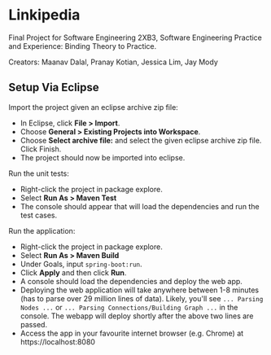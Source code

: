 # Linkipedia

Final Project for Software Engineering 2XB3, Software Engineering Practice and Experience: Binding Theory to Practice.

Creators: Maanav Dalal, Pranay Kotian, Jessica Lim, Jay Mody

## Setup Via Eclipse
Import the project given an eclipse archive zip file:
- In Eclipse, click **File > Import**.
- Choose **General > Existing Projects into Workspace**.
- Choose **Select archive file:** and select the given eclipse archive zip file. Click Finish.
- The project should now be imported into eclipse.

Run the unit tests:
- Right-click the project in package explore.
- Select **Run As > Maven Test**
- The console should appear that will load the dependencies and run the test cases.

Run the application:
- Right-click the project in package explore.
- Select **Run As > Maven Build**
- Under Goals, input `spring-boot:run`.
- Click **Apply** and then click **Run**.
- A console should load the dependencies and deploy the web app.
- Deploying the web application will take anywhere between 1-8 minutes (has to parse over 29 million lines of data). Likely, you'll see `... Parsing Nodes ...` or `... Parsing Connections/Building Graph ...` in the console. The webapp will deploy shortly after the above two lines are passed.
- Access the app in your favourite internet browser (e.g. Chrome) at https://localhost:8080
